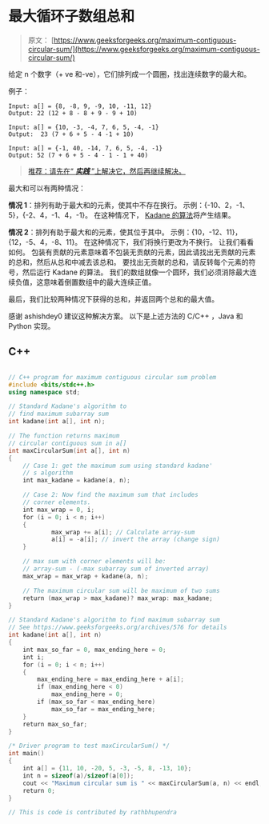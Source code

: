 # 最大循环子数组总和

> 原文： [https://www.geeksforgeeks.org/maximum-contiguous-circular-sum/](https://www.geeksforgeeks.org/maximum-contiguous-circular-sum/)

给定 n 个数字（+ ve 和-ve），它们排列成一个圆圈，找出连续数字的最大和。

例子：

```
Input: a[] = {8, -8, 9, -9, 10, -11, 12}
Output: 22 (12 + 8 - 8 + 9 - 9 + 10)

Input: a[] = {10, -3, -4, 7, 6, 5, -4, -1} 
Output:  23 (7 + 6 + 5 - 4 -1 + 10) 

Input: a[] = {-1, 40, -14, 7, 6, 5, -4, -1}
Output: 52 (7 + 6 + 5 - 4 - 1 - 1 + 40)
```

> [推荐：请先在“ ***实践*** ”上解决它，然后再继续解决。](https://practice.geeksforgeeks.org/problems/max-circular-subarray-sum/0)

最大和可以有两种情况：

**情况 1**：排列有助于最大和的元素，使其中不存在换行。 示例：{-10、2，-1、5}，{-2、4，-1、4，-1}。 在这种情况下， [Kadane 的算法](https://www.geeksforgeeks.org/archives/576)将产生结果。

**情况 2**：排列有助于最大和的元素，使其位于其中。 示例：{10，-12、11}，{12，-5、4，-8、11}。 在这种情况下，我们将换行更改为不换行。 让我们看看如何。 包装有贡献的元素意味着不包装无贡献的元素，因此请找出无贡献的元素的总和，然后从总和中减去该总和。 要找出无贡献的总和，请反转每个元素的符号，然后运行 Kadane 的算法。
我们的数组就像一个圆环，我们必须消除最大连续负值，这意味着倒置数组中的最大连续正值。

最后，我们比较两种情况下获得的总和，并返回两个总和的最大值。

感谢 ashishdey0 建议这种解决方案。 以下是上述方法的 C/C++ ，Java 和 Python 实现。

## C++ 

```cpp

// C++ program for maximum contiguous circular sum problem  
#include <bits/stdc++.h> 
using namespace std; 

// Standard Kadane's algorithm to  
// find maximum subarray sum  
int kadane(int a[], int n);  

// The function returns maximum  
// circular contiguous sum in a[]  
int maxCircularSum(int a[], int n)  
{  
    // Case 1: get the maximum sum using standard kadane'  
    // s algorithm  
    int max_kadane = kadane(a, n);  

    // Case 2: Now find the maximum sum that includes  
    // corner elements.  
    int max_wrap = 0, i;  
    for (i = 0; i < n; i++)  
    {  
            max_wrap += a[i]; // Calculate array-sum  
            a[i] = -a[i]; // invert the array (change sign)  
    }  

    // max sum with corner elements will be:  
    // array-sum - (-max subarray sum of inverted array)  
    max_wrap = max_wrap + kadane(a, n);  

    // The maximum circular sum will be maximum of two sums  
    return (max_wrap > max_kadane)? max_wrap: max_kadane;  
}  

// Standard Kadane's algorithm to find maximum subarray sum  
// See https://www.geeksforgeeks.org/archives/576 for details  
int kadane(int a[], int n)  
{  
    int max_so_far = 0, max_ending_here = 0;  
    int i;  
    for (i = 0; i < n; i++)  
    {  
        max_ending_here = max_ending_here + a[i];  
        if (max_ending_here < 0)  
            max_ending_here = 0;  
        if (max_so_far < max_ending_here)  
            max_so_far = max_ending_here;  
    }  
    return max_so_far;  
}  

/* Driver program to test maxCircularSum() */
int main()  
{  
    int a[] = {11, 10, -20, 5, -3, -5, 8, -13, 10};  
    int n = sizeof(a)/sizeof(a[0]);  
    cout << "Maximum circular sum is " << maxCircularSum(a, n) << endl;  
    return 0;  
}  

// This is code is contributed by rathbhupendra 

```